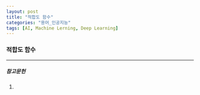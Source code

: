 ```yaml
---
layout: post
title: "적합도 함수"
categories: "용어_인공지능"
tags: [AI, Machine Lerning, Deep Learning]
---
```


### 적합도 함수

---

##### 참고문헌

1) 

